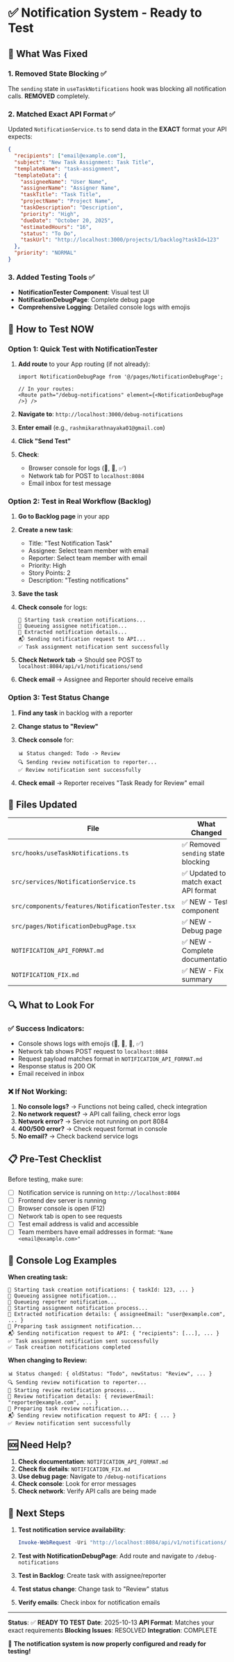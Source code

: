 # ✅ Notification System - Ready to Test

## 🎯 What Was Fixed

### 1. **Removed State Blocking** ✅
The `sending` state in `useTaskNotifications` hook was blocking all notification calls. **REMOVED** completely.

### 2. **Matched Exact API Format** ✅
Updated `NotificationService.ts` to send data in the **EXACT** format your API expects:
```json
{
  "recipients": ["email@example.com"],
  "subject": "New Task Assignment: Task Title",
  "templateName": "task-assignment",
  "templateData": {
    "assigneeName": "User Name",
    "assignerName": "Assigner Name",
    "taskTitle": "Task Title",
    "projectName": "Project Name",
    "taskDescription": "Description",
    "priority": "High",
    "dueDate": "October 20, 2025",
    "estimatedHours": "16",
    "status": "To Do",
    "taskUrl": "http://localhost:3000/projects/1/backlog?taskId=123"
  },
  "priority": "NORMAL"
}
```

### 3. **Added Testing Tools** ✅
- **NotificationTester Component**: Visual test UI
- **NotificationDebugPage**: Complete debug page
- **Comprehensive Logging**: Detailed console logs with emojis

## 🚀 How to Test NOW

### Option 1: Quick Test with NotificationTester

1. **Add route** to your App routing (if not already):
   ```tsx
   import NotificationDebugPage from '@/pages/NotificationDebugPage';
   
   // In your routes:
   <Route path="/debug-notifications" element={<NotificationDebugPage />} />
   ```

2. **Navigate to**: `http://localhost:3000/debug-notifications`

3. **Enter email** (e.g., `rashmikarathnayaka01@gmail.com`)

4. **Click "Send Test"**

5. **Check**:
   - Browser console for logs (🧪, 📧, ✅)
   - Network tab for POST to `localhost:8084`
   - Email inbox for test message

### Option 2: Test in Real Workflow (Backlog)

1. **Go to Backlog page** in your app

2. **Create a new task**:
   - Title: "Test Notification Task"
   - Assignee: Select team member with email
   - Reporter: Select team member with email
   - Priority: High
   - Story Points: 2
   - Description: "Testing notifications"

3. **Save the task**

4. **Check console** for logs:
   ```
   🎯 Starting task creation notifications...
   📮 Queueing assignee notification...
   📧 Extracted notification details...
   📬 Sending notification request to API...
   ✅ Task assignment notification sent successfully
   ```

5. **Check Network tab** → Should see POST to `localhost:8084/api/v1/notifications/send`

6. **Check email** → Assignee and Reporter should receive emails

### Option 3: Test Status Change

1. **Find any task** in backlog with a reporter

2. **Change status to "Review"**

3. **Check console** for:
   ```
   📊 Status changed: Todo -> Review
   🔍 Sending review notification to reporter...
   ✅ Review notification sent successfully
   ```

4. **Check email** → Reporter receives "Task Ready for Review" email

## 📁 Files Updated

| File | What Changed |
|------|--------------|
| `src/hooks/useTaskNotifications.ts` | ✅ Removed `sending` state blocking |
| `src/services/NotificationService.ts` | ✅ Updated to match exact API format |
| `src/components/features/NotificationTester.tsx` | ✅ NEW - Test component |
| `src/pages/NotificationDebugPage.tsx` | ✅ NEW - Debug page |
| `NOTIFICATION_API_FORMAT.md` | ✅ NEW - Complete documentation |
| `NOTIFICATION_FIX.md` | ✅ NEW - Fix summary |

## 🔍 What to Look For

### ✅ Success Indicators:
- Console shows logs with emojis (🎯, 📮, 🚀, ✅)
- Network tab shows POST request to `localhost:8084`
- Request payload matches format in `NOTIFICATION_API_FORMAT.md`
- Response status is 200 OK
- Email received in inbox

### ❌ If Not Working:
1. **No console logs?** → Functions not being called, check integration
2. **No network request?** → API call failing, check error logs
3. **Network error?** → Service not running on port 8084
4. **400/500 error?** → Check request format in console
5. **No email?** → Check backend service logs

## 📋 Pre-Test Checklist

Before testing, make sure:

- [ ] Notification service is running on `http://localhost:8084`
- [ ] Frontend dev server is running
- [ ] Browser console is open (F12)
- [ ] Network tab is open to see requests
- [ ] Test email address is valid and accessible
- [ ] Team members have email addresses in format: `"Name <email@example.com>"`

## 🎨 Console Log Examples

**When creating task:**
```
🎯 Starting task creation notifications: { taskId: 123, ... }
📮 Queueing assignee notification...
📮 Queueing reporter notification...
🚀 Starting assignment notification process...
📧 Extracted notification details: { assigneeEmail: "user@example.com", ... }
📨 Preparing task assignment notification...
📬 Sending notification request to API: { "recipients": [...], ... }
✅ Task assignment notification sent successfully
✅ Task creation notifications completed
```

**When changing to Review:**
```
📊 Status changed: { oldStatus: "Todo", newStatus: "Review", ... }
🔍 Sending review notification to reporter...
🚀 Starting review notification process...
📧 Review notification details: { reviewerEmail: "reporter@example.com", ... }
📨 Preparing task review notification...
📬 Sending review notification request to API: { ... }
✅ Review notification sent successfully
```

## 🆘 Need Help?

1. **Check documentation**: `NOTIFICATION_API_FORMAT.md`
2. **Check fix details**: `NOTIFICATION_FIX.md`
3. **Use debug page**: Navigate to `/debug-notifications`
4. **Check console**: Look for error messages
5. **Check network**: Verify API calls are being made

## 🎯 Next Steps

1. **Test notification service availability**:
   ```powershell
   Invoke-WebRequest -Uri "http://localhost:8084/api/v1/notifications/health" -Method GET
   ```

2. **Test with NotificationDebugPage**: Add route and navigate to `/debug-notifications`

3. **Test in Backlog**: Create task with assignee/reporter

4. **Test status change**: Change task to "Review" status

5. **Verify emails**: Check inbox for notification emails

---

**Status**: ✅ **READY TO TEST**
**Date**: 2025-10-13
**API Format**: Matches your exact requirements
**Blocking Issues**: RESOLVED
**Integration**: COMPLETE

🎉 **The notification system is now properly configured and ready for testing!**
